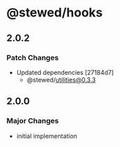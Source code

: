 # @stewed/hooks

## 2.0.2

### Patch Changes

- Updated dependencies [27184d7]
  - @stewed/utilities@0.3.3

## 2.0.0

### Major Changes

- initial implementation
